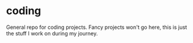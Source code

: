 # coding
General repo for coding projects. Fancy projects won't go here, this is just the stuff I work on during my journey.
